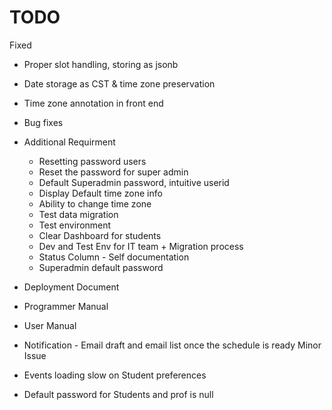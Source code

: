 # TODO

Fixed
- Proper slot handling, storing as jsonb
- Date storage as CST & time zone preservation
- Time zone annotation in front end

- Bug fixes
- Additional Requirment
    - Resetting password users
    - Reset the password for super admin
    - Default Superadmin password, intuitive userid
    - Display Default time zone info
    - Ability to change time zone
    - Test data migration
    - Test environment
    - Clear Dashboard for students
    - Dev and Test Env for IT team + Migration process
    - Status Column - Self documentation
    - Superadmin default password
- Deployment Document
- Programmer Manual
- User Manual
- Notification - Email draft and email list once the schedule is ready
Minor Issue
- Events loading slow on Student preferences
- Default password for Students and prof is null